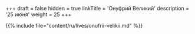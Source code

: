 +++
draft = false
hidden = true
linkTitle = 'Онуфрий Великий'
description = '25 июня'
weight = 25
+++

{{% include file="content/ru/lives/onufrii-velikii.md" %}}
